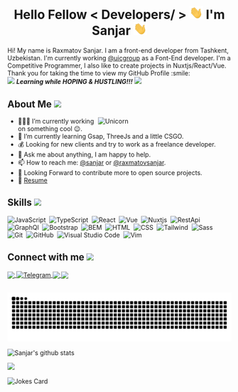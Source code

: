 <h1 align="center"> 
  Hello Fellow < Developers/ >
  <img src="https://raw.githubusercontent.com/ABSphreak/ABSphreak/master/gifs/Hi.gif" width="30">
  I'm Sanjar
  <img src="https://raw.githubusercontent.com/ABSphreak/ABSphreak/master/gifs/Hi.gif" width="30">
</h1>

<div size='20px'>
  Hi! My name is Raxmatov Sanjar.
  I am a front-end developer from Tashkent, Uzbekistan. I'm currently working <a href='https://uic.group/'>@uicgroup</a> as a Font-End developer. I'm a Competitive       Programmer, I also like   to create projects in Nuxtjs/React/Vue. Thank you for taking the time to view my GitHub Profile :smile:
</div>

<div>
  <img src="https://media.giphy.com/media/VgCDAzcKvsR6OM0uWg/giphy.gif" width="50" /> 
  <b><i>Learning while HOPING & HUSTLING!!!</i></b>
  <img src="https://media.giphy.com/media/7j2hfyeVcDtf2/giphy.gif" width="50" />
</div>
  
<h2>
  About Me 
  <img src = "https://media0.giphy.com/media/KDDpcKigbfFpnejZs6/giphy.gif?cid=ecf05e47oy6f4zjs8g1qoiystc56cu7r9tb8a1fe76e05oty&rid=giphy.gif" width="200">
</h2>

<img align="right" width="300" alt="Unicorn" src="https://media.giphy.com/media/3ohs4BSacFKI7A717y/giphy.gif" />

- 👨🏽‍💻  I’m currently working on something cool :wink:.
- 🌱  I’m currently learning Gsap, ThreeJs and a little CSGO. 
- 💰  Looking for new clients and try to work as a freelance developer.
- 💬  Ask me about anything, I am happy to help.
- 📫 How to reach me: [@sanjar](https://t.me/raxmatovsanjar) or [@raxmatovsanjar](https://www.linkedin.com/in/raxmatovsanjar).
- 👀 Looking Forward to contribute more to open source projects.
- 📝 [Resume](https://standardresume.co/r/raxmatovsanjar)

<h2> 
  Skills
  <img src="https://media2.giphy.com/media/QssGEmpkyEOhBCb7e1/giphy.gif?cid=ecf05e47a0n3gi1bfqntqmob8g9aid1oyj2wr3ds3mg700bl&rid=giphy.gif" width="32">
</h2>
  
![JavaScript](https://img.shields.io/badge/-JavaScript-05122A?style=flat&logo=javascript)&nbsp;
![TypeScript](https://img.shields.io/badge/-TypeScript-05122A?style=flat&logo=typescript)&nbsp;
![React](https://img.shields.io/badge/-React-05122A?style=flat&logo=react)&nbsp;
![Vue](https://img.shields.io/badge/-Vue-05122A?style=flat&logo=vue)&nbsp;
![Nuxtjs](https://img.shields.io/badge/-Nuxtjs-05122A?style=flat&logo=nuxtjs)&nbsp;
![RestApi](https://img.shields.io/badge/-RestApi-05122A?style=flat&logo=restapi)&nbsp;
![GraphQl](https://img.shields.io/badge/-GraphQl-05122A?style=flat&logo=graphql)&nbsp;
![Bootstrap](https://img.shields.io/badge/-Bootstrap-05122A?style=flat&logo=bootstrap&logoColor=563D7C)&nbsp;
![BEM](https://img.shields.io/badge/-BEM-05122A?style=flat&logo=bem)&nbsp;
![HTML](https://img.shields.io/badge/-HTML-05122A?style=flat&logo=HTML5)&nbsp;
![CSS](https://img.shields.io/badge/-CSS-05122A?style=flat&logo=CSS3&logoColor=1572B6)&nbsp;
![Tailwind](https://img.shields.io/badge/-Tailwind-05122A?style=flat&logo=Tailwind&logoColor=1572B6)&nbsp;
![Sass](https://img.shields.io/badge/-Sass-05122A?style=flat&logo=sass&logoColor=1572B6)&nbsp;
![Git](https://img.shields.io/badge/-Git-05122A?style=flat&logo=git)&nbsp;
![GitHub](https://img.shields.io/badge/-GitHub-05122A?style=flat&logo=github)&nbsp;
![Visual Studio Code](https://img.shields.io/badge/-Visual%20Studio%20Code-05122A?style=flat&logo=visual-studio-code&logoColor=007ACC)&nbsp;
![Vim](https://img.shields.io/badge/-Vim-05122A?style=flat&logo=vim)&nbsp;

<h2>
  Connect with me
  <img src='https://raw.githubusercontent.com/ShahriarShafin/ShahriarShafin/main/Assets/handshake.gif' width="100">
</h2>
<a target="_blank" href='https://www.linkedin.com/in/raxmatovsanjar'>
  <img width='100' align='center' src="https://img.shields.io/badge/LinkedIn-0077B5?style=for-the-badge&logo=linkedin&logoColor=white"/>
</a> 
<a target="_blank" href="https://t.me/raxmatovsanjar">
  <img width='100' align='center' alt="Telegram" src="https://img.shields.io/badge/Telegram-2CA5E0?style=for-the-badge&logo=telegram&logoColor=white">
</a>
<a target="_blank" href='https://www.upwork.com/freelancers/~01c5242d3e319ebbd9'>
  <img width='100' align='center' src="https://img.shields.io/badge/Upwork-6fda44?style=for-the-badge&logo=upwork&logoColor=white"/>
</a>
<a target="_blank" href="https://uic.group/uz/portfolio?category=4">
  <img width='100' align='center' src="https://img.shields.io/badge/Portfolio-FF7F50?style=for-the-badge&logo=portfolio&logoColor=white"/>
</a>
<br><br>
  
<!-- Don't Run Contribution Graph(Generate Snake) Action on your default Branch-->
![𝙶𝚒𝚝𝚑𝚞𝚋 𝙲𝚘𝚗𝚝𝚛𝚒𝚋𝚞𝚝𝚒𝚘𝚗 𝙶𝚛𝚊𝚙𝚑](https://github.com/JayantGoel001/JayantGoel001/blob/master/github-contribution-grid-snake.svg)
<!-- Don't Run Contribution Graph(Generate Snake) Action on your default Branch -->

<p>
  <img src="https://github-readme-stats.anuraghazra1.vercel.app/api?username=sanjaar&show_icons=true&include_all_commits=true&theme=onedark" alt="Sanjar's github stats" />
</p>

<p>
  <!-- Change the `github-readme-stats.anuraghazra1.vercel.app` to `github-readme-stats.vercel.app`  -->
  <img src="https://github-readme-stats.anuraghazra1.vercel.app/api/top-langs/?username=sanjaar&layout=compact&theme=onedark" />
</p>

![Jokes Card](https://readme-jokes.vercel.app/api?theme=tokyonight)
